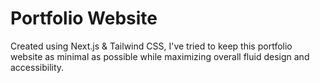 # Portfolio Website

Created using Next.js & Tailwind CSS, I've tried to keep this portfolio website as minimal as possible while maximizing overall fluid design and accessibility.